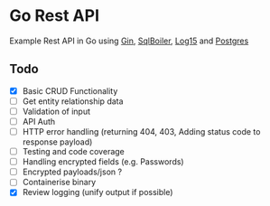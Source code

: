 # Go Rest API
Example Rest API in Go using [Gin], [SqlBoiler], [Log15] and [Postgres]

## Todo
- [x] Basic CRUD Functionality
- [ ] Get entity relationship data
- [ ] Validation of input
- [ ] API Auth
- [ ] HTTP error handling (returning 404, 403, Adding status code to response payload)
- [ ] Testing and code coverage
- [ ] Handling encrypted fields (e.g. Passwords)
- [ ] Encrypted payloads/json ?
- [ ] Containerise binary
- [x] Review logging (unify output if possible)

[Gin]: https://github.com/gin-gonic/gin
[SqlBoiler]: https://github.com/vattle/sqlboiler
[Log15]: https://github.com/inconshreveable/log15
[Postgres]: https://github.com/postgres/postgres
